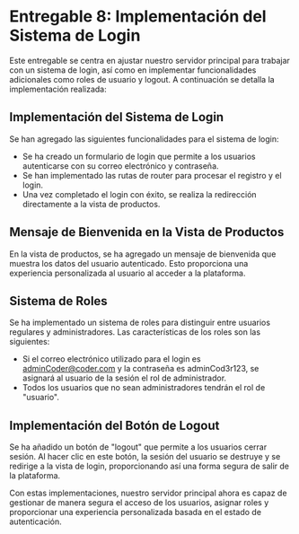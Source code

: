 # Entregable 8: Implementación del Sistema de Login

Este entregable se centra en ajustar nuestro servidor principal para trabajar con un sistema de login, así como en implementar funcionalidades adicionales como roles de usuario y logout. A continuación se detalla la implementación realizada:

## Implementación del Sistema de Login

Se han agregado las siguientes funcionalidades para el sistema de login:

- Se ha creado un formulario de login que permite a los usuarios autenticarse con su correo electrónico y contraseña.
- Se han implementado las rutas de router para procesar el registro y el login.
- Una vez completado el login con éxito, se realiza la redirección directamente a la vista de productos.

## Mensaje de Bienvenida en la Vista de Productos

En la vista de productos, se ha agregado un mensaje de bienvenida que muestra los datos del usuario autenticado. Esto proporciona una experiencia personalizada al usuario al acceder a la plataforma.

## Sistema de Roles

Se ha implementado un sistema de roles para distinguir entre usuarios regulares y administradores. Las características de los roles son las siguientes:

- Si el correo electrónico utilizado para el login es adminCoder@coder.com y la contraseña es adminCod3r123, se asignará al usuario de la sesión el rol de administrador.
- Todos los usuarios que no sean administradores tendrán el rol de "usuario".

## Implementación del Botón de Logout

Se ha añadido un botón de "logout" que permite a los usuarios cerrar sesión. Al hacer clic en este botón, la sesión del usuario se destruye y se redirige a la vista de login, proporcionando así una forma segura de salir de la plataforma.

Con estas implementaciones, nuestro servidor principal ahora es capaz de gestionar de manera segura el acceso de los usuarios, asignar roles y proporcionar una experiencia personalizada basada en el estado de autenticación.
